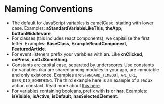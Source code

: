 # Naming Conventions

- The default for JavaScript variables is camelCase, starting with lower case. Examples: __aStandardVariableLikeThis__, __theApp__, __buttonMiddleware__.
- For classes (this includes react components), we capitalise the first letter. Examples: __BaseClass__, __ExampleReactComponent__, __FeaturedArticle__.
- For event listeners prefix your variables with __on__. Like __onClicked__, __onPress__, __onDidSomething__.
- Constants are capital case, separated by underscores. Use constants for variables that are shared among modules in your app, are immutable and only exist once. Examples are `STANDARD_TIMEOUT`, `API_URL`, `USER_DID_SOMETHING`. The third example here is an example of a redux action constant. Read more about [this here](http://redux.js.org/docs/basics/Actions.html).
- For variables containing booleans, prefix with __is__ or __has__. Examples: __isVisible__, __isActive__, __isDefault__, __hasSelectedElement__.
